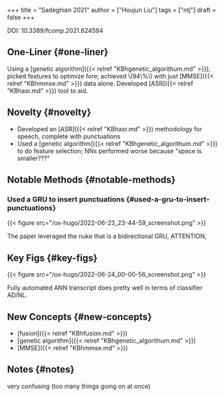 +++
title = "Sadeghian 2021"
author = ["Houjun Liu"]
tags = ["ntj"]
draft = false
+++

DOI: 10.3389/fcomp.2021.624594


## One-Liner {#one-liner}

Using a [genetic algorithm]({{< relref "KBhgenetic_algorithum.md" >}}), picked features to optimize fore; achieved \\(94\\%\\) with just [MMSE]({{< relref "KBhmmse.md" >}}) data alone. Developed [ASR]({{< relref "KBhasr.md" >}}) tool to aid.


## Novelty {#novelty}

-   Developed an [ASR]({{< relref "KBhasr.md" >}}) methodology for speech, complete with punctuations
-   Used a [genetic algorithm]({{< relref "KBhgenetic_algorithum.md" >}}) to do feature selection; NNs performed worse because "space is smaller???"


## Notable Methods {#notable-methods}


### Used a GRU to insert punctuations {#used-a-gru-to-insert-punctuations}

{{< figure src="/ox-hugo/2022-06-23_23-44-59_screenshot.png" >}}

The paper leveraged the nuke that is a bidirectional GRU, ATTENTION,


## Key Figs {#key-figs}

{{< figure src="/ox-hugo/2022-06-24_00-00-56_screenshot.png" >}}

Fully automated ANN transcript does pretty well in terms of classifier AD/NL.


## New Concepts {#new-concepts}

-   [fusion]({{< relref "KBhfusion.md" >}})
-   [genetic algorithm]({{< relref "KBhgenetic_algorithum.md" >}})
-   [MMSE]({{< relref "KBhmmse.md" >}})


## Notes {#notes}

very confusing (too many things going on at once)